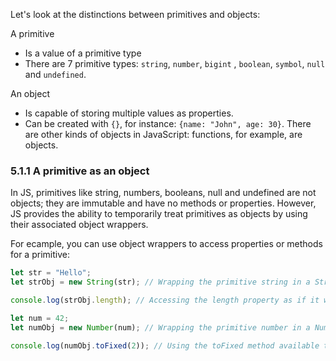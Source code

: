 Let's look at the distinctions between primitives and objects:

A primitive

- Is a value of a primitive type
- There are 7 primitive types: `string`, `number`, `bigint` , `boolean`, `symbol`, `null` and `undefined`.

An object

- Is capable of storing multiple values as properties.
- Can be created with `{}`, for instance: `{name: "John", age: 30}`. There are other kinds of objects in JavaScript: functions, for example, are objects.

### 5.1.1 A primitive as an object

In JS, primitives like string, numbers, booleans, null and undefined are not objects; they are immutable and have no methods or properties. However, JS provides the ability to temporarily treat primitives as objects by using their associated object wrappers.

For ecample, you can use object wrappers to access properties or methods for a primitive:

```js
let str = "Hello";
let strObj = new String(str); // Wrapping the primitive string in a String object

console.log(strObj.length); // Accessing the length property as if it were an object

let num = 42;
let numObj = new Number(num); // Wrapping the primitive number in a Number object

console.log(numObj.toFixed(2)); // Using the toFixed method available to numbers
```

